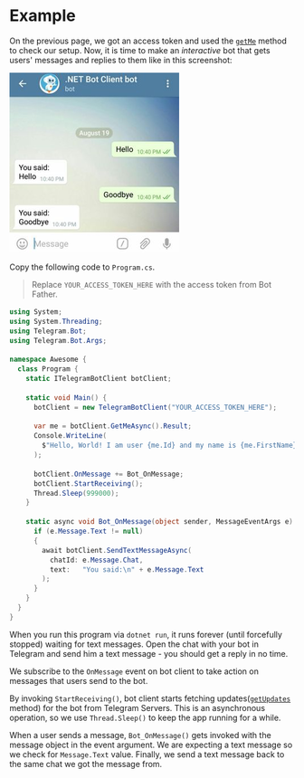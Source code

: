 # Example

On the previous page, we got an access token and used the [`getMe`] method to check our setup.
Now, it is time to make an _interactive_ bot that gets users' messages and replies to them like in this screenshot:

![Example Image](docs/shot-example_bot.jpg)

Copy the following code to `Program.cs`.

> Replace `YOUR_ACCESS_TOKEN_HERE` with the access token from Bot Father.

```c#
using System;
using System.Threading;
using Telegram.Bot;
using Telegram.Bot.Args;

namespace Awesome {
  class Program {
    static ITelegramBotClient botClient;

    static void Main() {
      botClient = new TelegramBotClient("YOUR_ACCESS_TOKEN_HERE");

      var me = botClient.GetMeAsync().Result;
      Console.WriteLine(
        $"Hello, World! I am user {me.Id} and my name is {me.FirstName}."
      );

      botClient.OnMessage += Bot_OnMessage;
      botClient.StartReceiving();
      Thread.Sleep(999000);
    }

    static async void Bot_OnMessage(object sender, MessageEventArgs e) {
      if (e.Message.Text != null)
      {
        await botClient.SendTextMessageAsync(
          chatId: e.Message.Chat,
          text:   "You said:\n" + e.Message.Text
        );
      }
    }
  }
}
```

When you run this program via `dotnet run`, it runs forever (until forcefully stopped) waiting for
text messages. Open the chat with your bot in Telegram and send him a text message -
you should get a reply in no time.

We subscribe to the `OnMessage` event on bot client to take action on messages that users send to the bot.

By invoking `StartReceiving()`, bot client starts fetching updates([`getUpdates`] method) for the bot
from Telegram Servers. This is an asynchronous operation, so we use `Thread.Sleep()` to keep the app running for a while.

When a user sends a message, `Bot_OnMessage()` gets invoked with the message object in the event argument.
We are expecting a text message so we check for `Message.Text` value.
Finally, we send a text message back to the same chat we got the message from.

[`getMe`]: https://core.telegram.org/bots/api#getme
[`getUpdates`]: https://core.telegram.org/bots/api#getupdates
